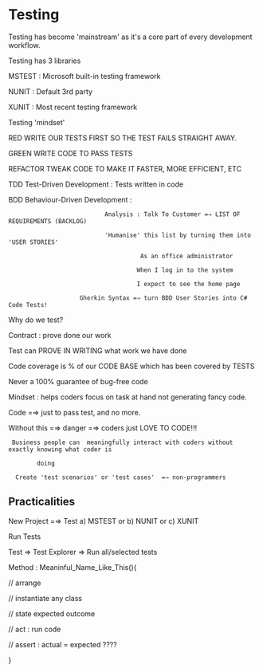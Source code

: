 # Testing

Testing has become 'mainstream' as it's a core part of every development workflow.

Testing has 3 libraries

MSTEST    : Microsoft built-in testing framework

NUNIT      : Default 3rd party 

XUNIT       : Most recent testing framework

Testing 'mindset'

RED                    WRITE OUR TESTS FIRST SO THE TEST FAILS STRAIGHT AWAY.

GREEN               WRITE CODE TO PASS TESTS

REFACTOR          TWEAK CODE TO MAKE IT FASTER, MORE EFFICIENT, ETC

TDD                 Test-Driven Development                  :   Tests written in code

BDD                  Behaviour-Driven Development       :   

                               Analysis : Talk To Customer =⇒ LIST OF REQUIREMENTS (BACKLOG)

                               'Humanise' this list by turning them into 'USER STORIES'

                                         As an office administrator

                                        When I log in to the system

                                        I expect to see the home page 

                        Gherkin Syntax =⇒ turn BDD User Stories into C# Code Tests!

Why do we test?

Contract : prove done our work

Test can PROVE IN WRITING what work we have done

Code coverage is % of our CODE BASE which has been covered by TESTS

Never a 100% guarantee of bug-free code

Mindset : helps coders focus on task at hand not generating fancy code.

Code =⇒ just to pass test, and no more.

Without this =⇒ danger =⇒ coders just LOVE TO CODE!!!  

     Business people can  meaningfully interact with coders without exactly knowing what coder is     

            doing 

      Create 'test scenarios' or 'test cases'  =⇒ non-programmers   

## Practicalities

New Project =⇒ Test      a) MSTEST  or   b) NUNIT    or    c) XUNIT

Run Tests 

Test ⇒ Test Explorer ⇒ Run all/selected tests

Method : Meaninful_Name_Like_This(){

// arrange

// instantiate any class 

// state expected outcome

// act : run code

// assert : actual = expected ????

}